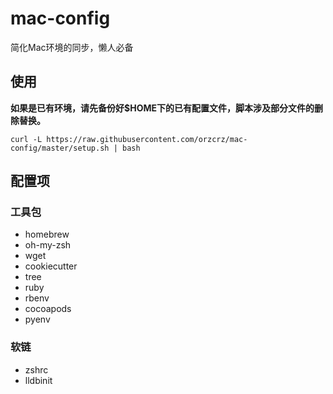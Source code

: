 # mac-config

简化Mac环境的同步，懒人必备

## 使用

**如果是已有环境，请先备份好$HOME下的已有配置文件，脚本涉及部分文件的删除替换。**


```
curl -L https://raw.githubusercontent.com/orzcrz/mac-config/master/setup.sh | bash
```

## 配置项

### 工具包

- homebrew
- oh-my-zsh
- wget
- cookiecutter
- tree
- ruby
- rbenv
- cocoapods
- pyenv

### 软链

- zshrc
- lldbinit
